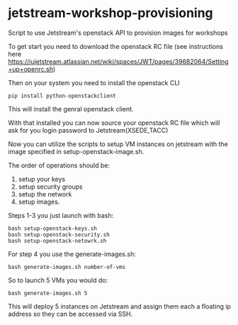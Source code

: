 # jetstream-workshop-provisioning
Script to use Jetstream's openstack API to provision images for workshops

To get start you need to download the openstack RC file (see instructions here https://iujetstream.atlassian.net/wiki/spaces/JWT/pages/39682064/Setting+up+openrc.sh)

Then on your system you need to install the openstack CLI 
```
pip install python-openstackclient
```
This will install the genral openstack client.

With that installed you can now source your openstack RC file which will ask for you login password to Jetstream(XSEDE,TACC)

Now you can utilize the scripts to setup VM instances on jetstream with the image specified in setup-openstack-image.sh. 

The order of operations should be:

1. setup your keys
2. setup security groups
3. setup the network
4. setup images.

Steps 1-3 you just launch with bash:

```
bash setup-openstack-keys.sh
bash setup-openstack-security.sh
bash setup-openstack-netowrk.sh
```

For step 4 you use the generate-images.sh:
```
bash generate-images.sh number-of-vms
```
So to launch 5 VMs you would do:
```
bash generate-images.sh 5
```
This will deploy 5 instances on Jetstream and assign them each a floating ip address so they can be accessed via SSH.
